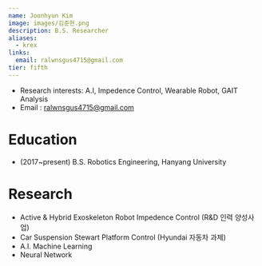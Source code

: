 ```yaml
---
name: Joonhyun Kim
image: images/김준현.png
description: B.S. Researcher
aliases:
  - krex
links:
  email: ralwnsgus4715@gmail.com
tier: fifth
---
```


- Research interests: A.I, Impedence Control, Wearable Robot, GAIT Analysis
- Email : ralwnsgus4715@gmail.com

# Education
- (2017~present) B.S. Robotics Engineering, Hanyang University 

# Research
- Active & Hybrid Exoskeleton Robot Impedence Control (R&D 인력 양성사업)
- Car Suspension Stewart Platform Control (Hyundai 자동차 과제)
- A.I. Machine Learning 
- Neural Network
